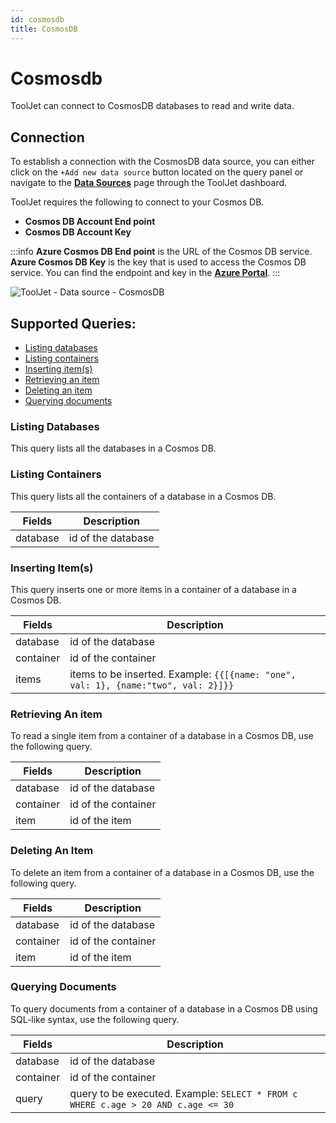 ```yaml
---
id: cosmosdb
title: CosmosDB
---
```


# Cosmosdb

ToolJet can connect to CosmosDB databases to read and write data.

## Connection

To establish a connection with the CosmosDB data source, you can either click on the `+Add new data source` button located on the query panel or navigate to the **[Data Sources](/docs/data-sources/overview)** page through the ToolJet dashboard.

ToolJet requires the following to connect to your Cosmos DB.

- **Cosmos DB Account End point**
- **Cosmos DB Account Key**

:::info
**Azure Cosmos DB End point** is the URL of the Cosmos DB service.
**Azure Cosmos DB Key** is the key that is used to access the Cosmos DB service.
You can find the endpoint and key in the **[Azure Portal](https://portal.azure.com/)**.
:::

<div style={{textAlign: 'center'}}>

![ToolJet - Data source - CosmosDB](/img/datasource-reference/cosmosdb/cosmosdb-connect.png)

</div>

## Supported Queries:

- [Listing databases](#listing-databases)
- [Listing containers](#listing-containers)
- [Inserting item(s)](#inserting-items)
- [Retrieving an item](#retrieving-an-item)
- [Deleting an item](#deleting-an-item)
- [Querying documents](#querying-documents)

### Listing Databases

This query lists all the databases in a Cosmos DB.

### Listing Containers

This query lists all the containers of a database in a Cosmos DB.

| Fields   | Description        |
| -------- | ------------------ |
| database | id of the database |

### Inserting Item(s)

This query inserts one or more items in a container of a database in a Cosmos DB.

| Fields    | Description                                                                        |
| --------- | ---------------------------------------------------------------------------------- |
| database  | id of the database                                                                 |
| container | id of the container                                                                |
| items     | items to be inserted. Example: `{{[{name: "one", val: 1}, {name:"two", val: 2}]}}` |

### Retrieving An item

To read a single item from a container of a database in a Cosmos DB, use the following query.

| Fields    | Description         |
| --------- | ------------------- |
| database  | id of the database  |
| container | id of the container |
| item      | id of the item      |

### Deleting An Item

To delete an item from a container of a database in a Cosmos DB, use the following query.

| Fields    | Description         |
| --------- | ------------------- |
| database  | id of the database  |
| container | id of the container |
| item      | id of the item      |

### Querying Documents

To query documents from a container of a database in a Cosmos DB using SQL-like syntax, use the following query.

| Fields    | Description                                                                       |
| --------- | --------------------------------------------------------------------------------- |
| database  | id of the database                                                                |
| container | id of the container                                                               |
| query     | query to be executed. Example: `SELECT * FROM c WHERE c.age > 20 AND c.age <= 30` |

